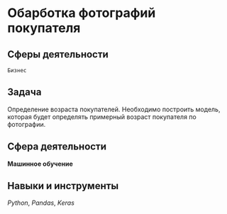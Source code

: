 # Обарботка фотографий покупателя
## Сферы деятельности
`Бизнес`

## Задача
Определение возраста покупателей. Необходимо построить модель, которая будет определять примерный возраст покупателя по фотографии.

## Сфера деятельности
**Машинное обучение**

## Навыки и инструменты
*Python*, *Pandas*, *Keras*